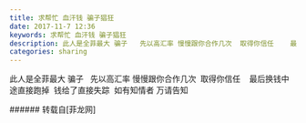 ```yaml
---
title: 求帮忙 血汗钱 骗子猖狂
date: 2017-11-7 12:36
keywords: 求帮忙 血汗钱 骗子猖狂
description: 此人是全菲最大 骗子   先以高汇率 慢慢跟你合作几次  取得你信任    最后换钱中途直接跑掉  钱给了直接失踪  如有知情者 万请告知
categories: sharing
---
```

<td class="t_f" id="postmessage_966372">

此人是全菲最大 骗子   先以高汇率 慢慢跟你合作几次  取得你信任    最后换钱中途直接跑掉  钱给了直接失踪  如有知情者 万请告知<br/>
</td>
###### 转载自[菲龙网]